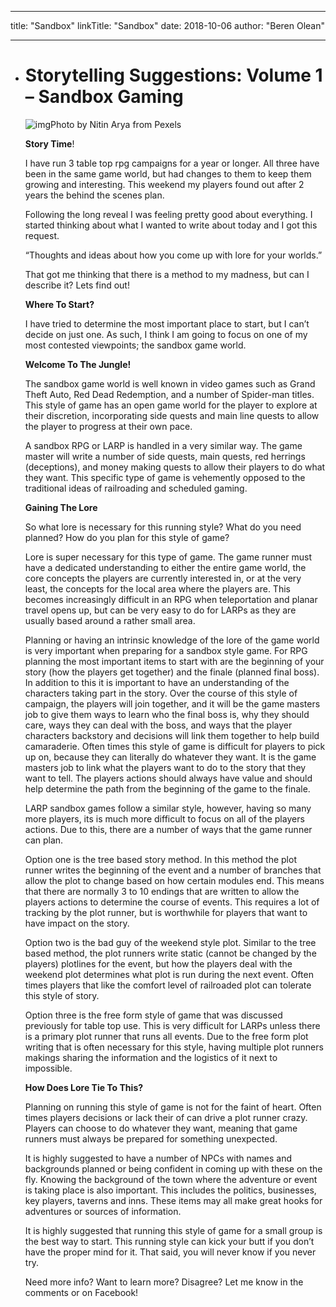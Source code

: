 
---
title: "Sandbox"
linkTitle: "Sandbox"
date: 2018-10-06
author: "Beren Olean"

---

- # Storytelling Suggestions: Volume 1 – Sandbox Gaming

  ![img](https://bearnpchome.files.wordpress.com/2020/01/photography-of-book-page-1029141.jpg?w=890)Photo by Nitin Arya from Pexels

  **Story Time**!

  I have run 3 table top rpg campaigns for a year or longer. All three have been in the same game world, but had changes to them to keep them growing and interesting. This weekend my players found out after 2 years the behind the scenes plan.

  Following the long reveal I was feeling pretty good about everything. I started thinking about what I wanted to write about today and I got this request.

  “Thoughts and ideas about how you come up with lore for your worlds.”

  That got me thinking that there is a method to my madness, but can I describe it? Lets find out!

  **Where To Start?**

  I have tried to determine the most important place to start, but I can’t decide on just one. As such, I think I am going to focus on one of my most contested viewpoints; the sandbox game world.

  **Welcome To The Jungle!**

  The sandbox game world is well known in video games such as Grand Theft Auto, Red Dead Redemption, and a number of Spider-man titles. This style of game has an open game world for the player to explore at their discretion, incorporating side quests and main line quests to allow the player to progress at their own pace.

  A sandbox RPG or LARP is handled in a very similar way. The game master will write a number of side quests, main quests, red herrings (deceptions), and money making quests to allow their players to do what they want. This specific type of game is vehemently opposed to the traditional ideas of railroading and scheduled gaming.

  **Gaining The Lore**

  So what lore is necessary for this running style? What do you need planned? How do you plan for this style of game?

  Lore is super necessary for this type of game. The game runner must have a dedicated understanding to either the entire game world, the core concepts the players are currently interested in, or at the very least, the concepts for the local area where the players are. This becomes increasingly difficult in an RPG when teleportation and planar travel opens up, but can be very easy to do for LARPs as they are usually based around a rather small area.

  Planning or having an intrinsic knowledge of the lore of the game world is very important when preparing for a sandbox style game. For RPG planning the most important items to start with are the beginning of your story (how the players get together) and the finale (planned final boss). In addition to this it is important to have an understanding of the characters taking part in the story. Over the course of this style of campaign, the players will join together, and it will be the game masters job to give them ways to learn who the final boss is, why they should care, ways they can deal with the boss, and ways that the player characters backstory and decisions will link them together to help build camaraderie. Often times this style of game is difficult for players to pick up on, because they can literally do whatever they want. It is the game masters job to link what the players want to do to the story that they want to tell. The players actions should always have value and should help determine the path from the beginning of the game to the finale.

  LARP sandbox games follow a similar style, however, having so many more players, its is much more difficult to focus on all of the players actions. Due to this, there are a number of ways that the game runner can plan.

  Option one is the tree based story method. In this method the plot runner writes the beginning of the event and a number of branches that allow the plot to change based on how certain modules end. This means that there are normally 3 to 10 endings that are written to allow the players actions to determine the course of events. This requires a lot of tracking by the plot runner, but is worthwhile for players that want to have impact on the story.

  Option two is the bad guy of the weekend style plot. Similar to the tree based method, the plot runners write static (cannot be changed by the players) plotlines for the event, but how the players deal with the weekend plot determines what plot is run during the next event. Often times players that like the comfort level of railroaded plot can tolerate this style of story.

  Option three is the free form style of game that was discussed previously for table top use. This is very difficult for LARPs unless there is a primary plot runner that runs all events. Due to the free form plot writing that is often necessary for this style, having multiple plot runners makings sharing the information and the logistics of it next to impossible.

  **How Does Lore Tie To This?**

  Planning on running this style of game is not for the faint of heart. Often times players decisions or lack their of can drive a plot runner crazy. Players can choose to do whatever they want, meaning that game runners must always be prepared for something unexpected.

  It is highly suggested to have a number of NPCs with names and backgrounds planned or being confident in coming up with these on the fly. Knowing the background of the town where the adventure or event is taking place is also important. This includes the politics, businesses, key players, taverns and inns. These items may all make great hooks for adventures or sources of information.

  It is highly suggested that running this style of game for a small group is the best way to start. This running style can kick your butt if you don’t have the proper mind for it. That said, you will never know if you never try.

  Need more info? Want to learn more? Disagree? Let me know in the comments or on Facebook!

